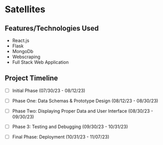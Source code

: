 # Satellites

## Features/Technologies Used
- React.js
- Flask
- MongoDb
- Webscraping
- Full Stack Web Application 

## Project Timeline 

- [ ] Initial Phase (07/30/23 - 08/12/23) 

- [ ] Phase One: Data Schemas & Prototype Design (08/12/23 - 08/30/23)  

- [ ] Phase Two: Displaying Proper Data and User Interface (08/30/23 - 09/30/23) 

- [ ] Phase 3: Testing and Debugging (09/30/23 - 10/31/23)
      
- [ ] Final Phase: Deployment (10/31/23 - 11/07/23)

